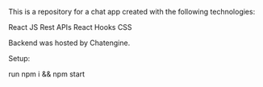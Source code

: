 


This is a repository for a chat app created with the following technologies:

React JS
Rest APIs
React Hooks
CSS

Backend was hosted by Chatengine.


Setup:

run npm i && npm start
